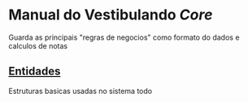 # Manual do Vestibulando _Core_

Guarda as principais "regras de negocios" como formato do dados e calculos de notas

## [Entidades](https://en.wikipedia.org/wiki/Entity_abstraction_pattern)

Estruturas basicas usadas no sistema todo
